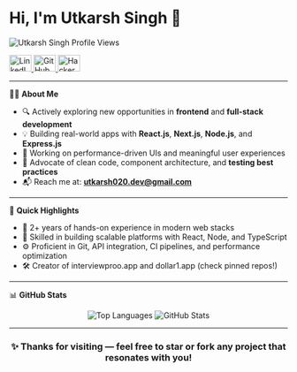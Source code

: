 <h1 align="left">Hi, I'm Utkarsh Singh 👋</h1>
<p align="left">
  <img src="https://komarev.com/ghpvc/?username=CodeNerd-Utkarsh&label=Profile+Views&color=0077B6" alt="Utkarsh Singh Profile Views" />
</p>

<p align="left">
  <a href="https://www.linkedin.com/in/utkarsh-code-nerd/" target="_blank">
    <img src="https://cdn.jsdelivr.net/npm/simple-icons@v3/icons/linkedin.svg" alt="LinkedIn" height="30" width="40" />
  </a>
  <a href="https://github.com/CodeNerd-Utkarsh" target="_blank">
    <img src="https://cdn.jsdelivr.net/npm/simple-icons@v3/icons/github.svg" alt="GitHub" height="30" width="40" />
  </a>
  <a href="https://www.hackerrank.com/Utkasrh_Singh" target="_blank">
    <img src="https://cdn.jsdelivr.net/npm/simple-icons@v3/icons/hackerrank.svg" alt="HackerRank" height="30" width="40" />
  </a>
</p>

---

🧑‍💻 **About Me**

- 🔍 Actively exploring new opportunities in **frontend** and **full-stack development**
- 💡 Building real-world apps with **React.js**, **Next.js**, **Node.js**, and **Express.js**
- 🚀 Working on performance-driven UIs and meaningful user experiences
- 🧪 Advocate of clean code, component architecture, and **testing best practices**
- 📬 Reach me at: **utkarsh020.dev@gmail.com**

---

🌟 **Quick Highlights**

- 🎯 2+ years of hands-on experience in modern web stacks
- 🧱 Skilled in building scalable platforms with React, Node, and TypeScript
- ⚙️ Proficient in Git, API integration, CI pipelines, and performance optimization
- 🛠 Creator of interviewproo.app and dollar1.app (check pinned repos!)

---

📊 **GitHub Stats**

<p align="center">
  <img src="https://github-readme-stats.vercel.app/api/top-langs/?username=CodeNerd-Utkarsh&layout=compact&theme=tokyonight" alt="Top Languages" />
  <img src="https://github-readme-stats.vercel.app/api?username=CodeNerd-Utkarsh&show_icons=true&theme=tokyonight&line_height=24" alt="GitHub Stats" />
</p>

---

<h3 align="center">✨ Thanks for visiting — feel free to star or fork any project that resonates with you!</h3>
